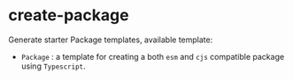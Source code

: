 # create-package

Generate starter Package templates, available template:

- `Package` : a template for creating a both `esm` and `cjs` compatible package using `Typescript`.
